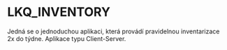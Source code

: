 # LKQ_INVENTORY
Jedná se o jednoduchou aplikaci, která provádí pravidelnou inventarizace 2x do týdne. Aplikace typu Client-Server.
